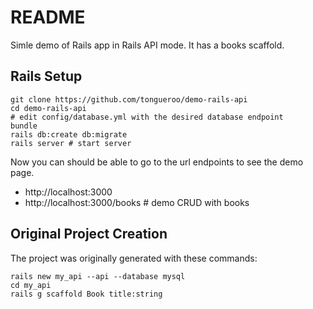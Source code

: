 # README

Simle demo of Rails app in Rails API mode. It has a books scaffold.

## Rails Setup

    git clone https://github.com/tongueroo/demo-rails-api
    cd demo-rails-api
    # edit config/database.yml with the desired database endpoint
    bundle
    rails db:create db:migrate
    rails server # start server

Now you can should be able to go to the url endpoints to see the demo page.

* http://localhost:3000
* http://localhost:3000/books # demo CRUD with books




## Original Project Creation

The project was originally generated with these commands:

    rails new my_api --api --database mysql
    cd my_api
    rails g scaffold Book title:string
